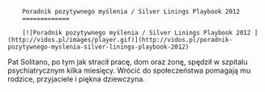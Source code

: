 
        Poradnik pozytywnego myślenia / Silver Linings Playbook 2012 
        =============
        
        [![Poradnik pozytywnego myślenia / Silver Linings Playbook 2012 ](http://vidos.pl/images/player.gif)](http://vidos.pl/poradnik-pozytywnego-myslenia-silver-linings-playbook-2012)
        
        
 Pat Solitano, po tym jak stracił pracę, dom oraz żonę, spędził w szpitalu psychiatrycznym kilka miesięcy. Wrócić do społeczeństwa pomagają mu rodzice, przyjaciele i piękna dziewczyna.
    